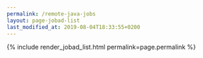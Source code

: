 ```yaml
---
permalink: /remote-java-jobs
layout: page-jobad-list
last_modified_at: 2019-08-04T18:33:55+0200
---
```

{% include render_jobad_list.html permalink=page.permalink %}
